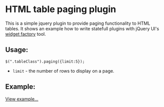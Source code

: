 # HTML table paging plugin
This is a simple jquery plugin to provide paging functionality to HTML tables.
It shows an example how to write statefull plugins with jQuery UI's [widget factory](http://jqueryui.com/widget/) tool.

## Usage:
`$(".tableClass").paging({limit:5});`
* `limit` - the number of rows to display on a page.

## Example:
[View example...](http://mzolee.com/paging)